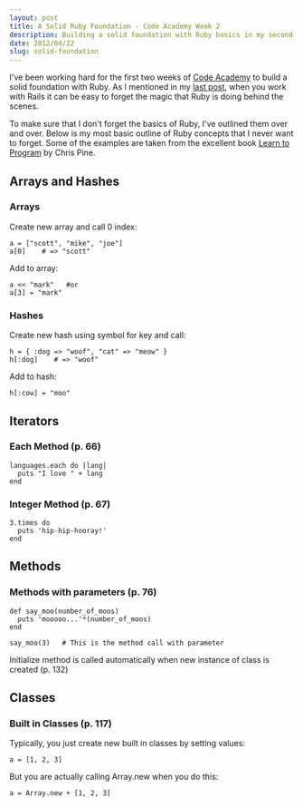 ```yaml
---
layout: post
title: A Solid Ruby Foundation - Code Academy Week 2
description: Building a solid foundation with Ruby basics in my second week at Code Academy.
date: 2012/04/22
slug: solid-foundation
---
```


I've been working hard for the first two weeks of [Code Academy](http://codeacademy.org) to build a solid foundation with Ruby. As I mentioned in my [last post](http://scottweisman.com/2012/04/15/back-to-basics/), when you work with Rails it can be easy to forget the magic that Ruby is doing behind the scenes.

To make sure that I don't forget the basics of Ruby, I've outlined them over and over. Below is my most basic outline of Ruby concepts that I never want to forget. Some of the examples are taken from the excellent book [Learn to Program](http://www.amazon.com/Program-Second-Edition-Facets-Series/dp/1934356360/ref=tmm_pap_title_0) by Chris Pine.

## Arrays and Hashes

### Arrays

Create new array and call 0 index:

    a = ["scott", "mike", "joe"]
    a[0]    # => "scott"

Add to array:

    a << "mark"   #or
    a[3] = "mark"

### Hashes

Create new hash using symbol for key and call:

    h = { :dog => "woof", "cat" => "meow" }
    h[:dog]    # => "woof"

Add to hash:

    h[:cow] = "moo"


## Iterators

### Each Method (p. 66)

    languages.each do |lang|
      puts "I love " + lang
    end

### Integer Method (p. 67)

    3.times do
      puts 'hip-hip-hooray!'
    end


## Methods

### Methods with parameters (p. 76)

    def say_moo(number_of_moos)
      puts 'mooooo...'*(number_of_moos)
    end

    say_moo(3)   # This is the method call with parameter

Initialize method is called automatically when new instance of class is created (p. 132)


## Classes

### Built in Classes (p. 117)

Typically, you just create new built in classes by setting values:

    a = [1, 2, 3]

But you are actually calling Array.new when you do this:

    a = Array.new + [1, 2, 3]


